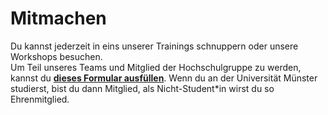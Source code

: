 # Mitmachen
Du kannst jederzeit in eins unserer Trainings schnuppern oder unsere Workshops besuchen.  
Um Teil unseres Teams und Mitglied der Hochschulgruppe zu werden, kannst du [**dieses Formular ausfüllen**](https://forms.gle/MDPibjD5nWFRdeWEA). Wenn du an der Universität Münster studierst, bist du dann Mitglied, als Nicht-Student\*in wirst du so Ehrenmitglied.

